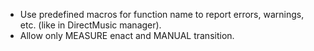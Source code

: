 * Use predefined macros for function name to report errors, warnings, etc. (like in DirectMusic manager).
* Allow only MEASURE enact and MANUAL transition.
